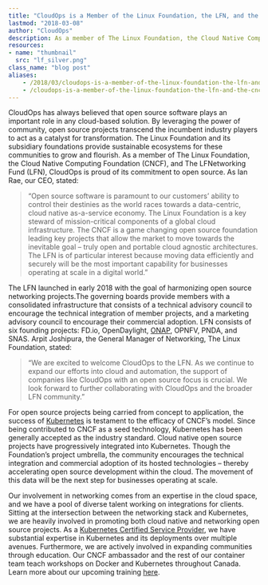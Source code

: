 ```yaml
---
title: "CloudOps is a Member of the Linux Foundation, the LFN, and the CNCF"
lastmod: "2018-03-08"
author: "CloudOps"
description: As a member of The Linux Foundation, the Cloud Native Computing Foundation (CNCF), and The LFNetworking Fund (LFN), CloudOps is proud of its commitment to open source.
resources:
- name: "thumbnail"
  src: "lf_silver.png"
class_name: "blog post"
aliases:
    - /2018/03/cloudops-is-a-member-of-the-linux-foundation-the-lfn-and-the-cncf/
    - /cloudops-is-a-member-of-the-linux-foundation-the-lfn-and-the-cncf/
---
```


<p>CloudOps has always believed that open source software plays an important role in any cloud-based solution. By leveraging the power of community, open source projects transcend the incumbent industry players to act as a catalyst for transformation. The Linux Foundation and its subsidiary foundations provide sustainable ecosystems for these communities to grow and flourish. As a member of The Linux Foundation, the Cloud Native Computing Foundation (CNCF), and The LFNetworking Fund (LFN), CloudOps is proud of its commitment to open source. As Ian Rae, our CEO, stated:</p>

<blockquote><p>“Open source software is paramount to our customers’ ability to control their destinies as the world races towards a data-centric, cloud native as-a-service economy. The Linux Foundation is a key steward of mission-critical components of a global cloud infrastructure. The CNCF is a game changing open source foundation leading key projects that allow the market to move towards the inevitable goal – truly open and portable cloud agnostic architectures. The LFN is of particular interest because moving data efficiently and securely will be the most important capability for businesses operating at scale in a digital world.”</p></blockquote>

<p>The LFN launched in early 2018 with the goal of harmonizing open source networking projects.The governing boards provide members with a consolidated infrastructure that consists of a technical advisory council to encourage the technical integration of member projects, and a marketing advisory council to encourage their commercial adoption. LFN consists of six founding projects: FD.io, OpenDaylight, <a href="https://www.cloudops.com/2018/01/containerizing-onap-for-efficiency-why-bell-created-oom-using-kubernetes/" target="_blank">ONAP</a>, OPNFV, PNDA, and SNAS. Arpit Joshipura, the General Manager of Networking, The Linux Foundation, stated:</p>

<blockquote><p>“We are excited to welcome CloudOps to the LFN. As we continue to expand our efforts into cloud and automation, the support of companies like CloudOps with an open source focus is crucial. We look forward to further collaborating with CloudOps and the broader LFN community.”</p></blockquote>

<p>For open source projects being carried from concept to application, the success of <a href="https://www.cloudops.com/2018/01/lost-at-sea-navigating-the-complexities-of-kubernetes/" target="_blank">Kubernetes</a> is testament to the efficacy of CNCF’s model. Since being contributed to CNCF as a seed technology, Kubernetes has been generally accepted as the industry standard. Cloud native open source projects have progressively integrated into Kubernetes. Though the Foundation’s project umbrella, the community encourages the technical integration and commercial adoption of its hosted technologies – thereby accelerating open source development within the cloud. The movement of this data will be the next step for businesses operating at scale.</p>

<p>Our involvement in networking comes from an expertise in the cloud space, and we have a pool of diverse talent working on integrations for clients. Sitting at the intersection between the networking stack and Kubernetes, we are heavily involved in promoting both cloud native and networking open source projects. As a <a href="https://www.cloudops.com/2018/01/cloudops-is-a-kubernetes-certified-service-provider/" target="_blank">Kubernetes Certified Service Provider</a>, we have substantial expertise in Kubernetes and its deployments over multiple avenues. Furthermore, we are actively involved in expanding communities through education. Our CNCF ambassador and the rest of our container team teach workshops on Docker and Kubernetes throughout Canada. Learn more about our upcoming training <a href="https://www.cloudops.com/workshop-calendar/" target="_blank">here</a>.</p>